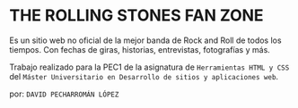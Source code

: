# THE ROLLING STONES FAN ZONE

Es un sitio web no oficial de la mejor banda de Rock and Roll de
todos los tiempos. Con fechas de giras, historias, entrevistas,
fotografías y más.

Trabajo realizado para la PEC1 de la asignatura de `Herramientas HTML y CSS` del `Máster Universitario en Desarrollo de sitios y aplicaciones web`.

por:
`DAVID PECHARROMÁN LÓPEZ`
